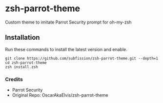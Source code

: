 # zsh-parrot-theme
Custom theme to imitate Parrot Security prompt for oh-my-zsh

## Installation
Run these commands to install the latest version and enable.

    git clone https://github.com/subfission/zsh-parrot-theme.git --depth=1
    cd zsh-parrot-theme
    zsh install.zsh

### Credits
- Parrot Security
- Original Repo: OscarAkaElvis/zsh-parrot-theme
